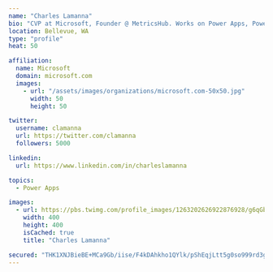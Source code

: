 ```yaml
---
name: "Charles Lamanna"
bio: "CVP at Microsoft, Founder @ MetricsHub. Works on Power Apps, Power Automate, Power Virtual Agent, Common Data Service and Dynamics 365."
location: Bellevue, WA
type: "profile"
heat: 50

affiliation:
  name: Microsoft
  domain: microsoft.com
  images:
    - url: "/assets/images/organizations/microsoft.com-50x50.jpg"
      width: 50
      height: 50

twitter:
  username: clamanna
  url: https://twitter.com/clamanna
  followers: 5000

linkedin:
  url: https://www.linkedin.com/in/charleslamanna

topics:
  - Power Apps

images:
  - url: https://pbs.twimg.com/profile_images/1263202626922876928/g6qGbHZ-_400x400.jpg
    width: 400
    height: 400
    isCached: true
    title: "Charles Lamanna"

secured: "THK1XNJBieBE+MCa9Gb/iise/F4kDAhkho1QYlk/pShEqjLtt5g0so999rd3gLJ4FW9hcX9r0NTGJotxK4j8+idk7oreEuHgZyxMX5YnVQFHNu8ibQ/P4PvWhDWC5EthhqjO7khhVQuzbXw01O9X3smZJK+Lx0B+1byIouPwE2CvhGx1X9RI/rsN+XryDHGNCnajTvTEu+SNPMLJeSkTboyXr2IITsKPRARla/49pB7kAl/c+4InJNL0810zdmM7XcOP3pUWfLD3/jdz4S3TP4jQD3+P6ReFmWEXuHahBLFu0At0WuFeclTX3cc1jnGRiYNaGd4Jl6v/NoTSqc4qQvrz+hznobhaMorCKVPpFfliykOosJ5fY0xrfeRQLogwPtzamuAFqo/3FHF3+tzB9po4ab5WKlzXxTA77HPrBQ8=;BmeFhB6c1cO4VOaOtvOimw=="
---
```


